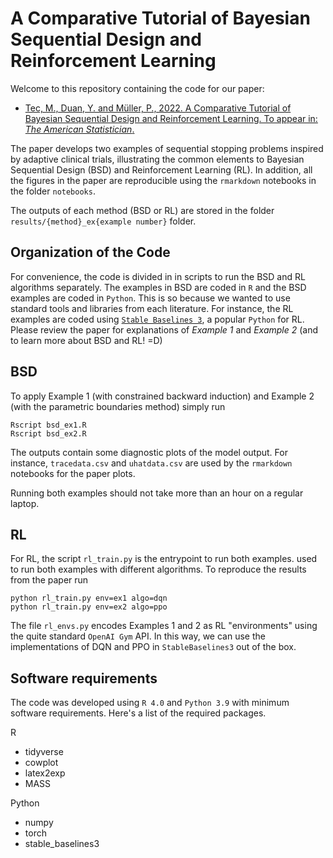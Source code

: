 #  A Comparative Tutorial of Bayesian Sequential Design and Reinforcement Learning

Welcome to this repository containing the code for our paper: 

- [Tec, M., Duan, Y. and Müller, P., 2022. A Comparative Tutorial of Bayesian Sequential Design and Reinforcement Learning. To appear in: *The American Statistician*.](https://arxiv.org/abs/2205.04023)

The paper develops two examples of sequential stopping problems inspired by adaptive clinical trials, illustrating the common elements to Bayesian Sequential Design (BSD) and Reinforcement Learning (RL). In addition, all the figures in the paper are reproducible using the `rmarkdown` notebooks in the folder `notebooks`. 

The outputs of each method (BSD or RL) are stored in the folder `results/{method}_ex{example number}` folder. 

## Organization of the Code

For convenience, the code is divided in in scripts to run the BSD and RL algorithms separately. The examples in BSD are coded in `R` and the BSD examples are coded in `Python`. This is so because we wanted to use standard tools and libraries from each literature. For instance, the RL examples are coded using [`Stable Baselines 3`](https://stable-baselines3.readthedocs.io/en/master/), a popular `Python` for RL. Please review the paper for explanations of *Example 1* and *Example 2* (and to learn more about BSD and RL! =D)

## BSD

To apply Example 1 (with constrained backward induction) and Example 2 (with the parametric boundaries method) simply run
```
Rscript bsd_ex1.R
Rscript bsd_ex2.R
```

The outputs contain some diagnostic plots of the model output. For instance, `tracedata.csv` and `uhatdata.csv` are used by the `rmarkdown` notebooks for the paper plots.

Running both examples should not take more than an hour on a regular laptop.

## RL

For RL, the script `rl_train.py` is the entrypoint to run both examples. used to run both examples with different algorithms. To reproduce the results from the paper run
```
python rl_train.py env=ex1 algo=dqn
python rl_train.py env=ex2 algo=ppo
```

The file `rl_envs.py` encodes Examples 1 and 2 as RL "environments" using the quite standard `OpenAI Gym` API. In this way, we can use the implementations of DQN and PPO in `StableBaselines3` out of the box.

## Software requirements

The code was developed using `R 4.0` and `Python 3.9` with minimum software requirements. Here's a list of the required packages.

R
* tidyverse
* cowplot
* latex2exp
* MASS

Python
* numpy
* torch
* stable_baselines3
